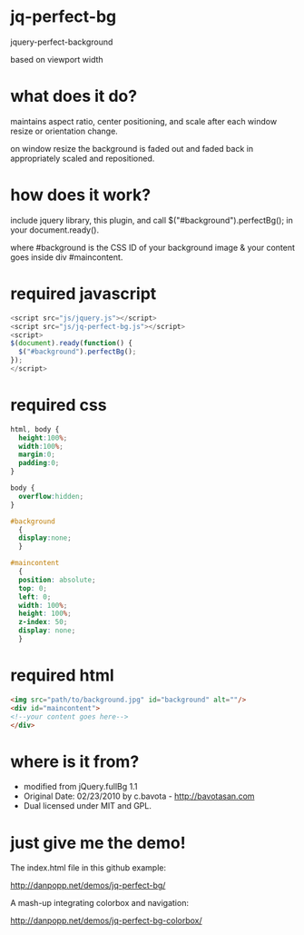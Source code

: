 jq-perfect-bg
=============

jquery-perfect-background

based on viewport width

what does it do?
=============
maintains aspect ratio, center positioning, and scale after each window resize or orientation change.

on window resize the background is faded out and faded back in appropriately scaled and repositioned.


how does it work?
=============
include jquery library, this plugin, and call $("#background").perfectBg(); in your document.ready(). 

where #background is the CSS ID of your background image & your content goes inside div #maincontent.

required javascript
=============
```javascript
<script src="js/jquery.js"></script>
<script src="js/jq-perfect-bg.js"></script>
<script>
$(document).ready(function() {  
  $("#background").perfectBg();
});
</script>
```

required css
=============
```css
html, body {
  height:100%; 
  width:100%; 
  margin:0; 
  padding:0;
}

body {
  overflow:hidden;
}

#background
  {
  display:none;
  }

#maincontent 
  {
  position: absolute;
  top: 0;
  left: 0;
  width: 100%;
  height: 100%;
  z-index: 50;
  display: none;
  }
```

required html
=============
```html
<img src="path/to/background.jpg" id="background" alt=""/>
<div id="maincontent">
<!--your content goes here-->  
</div>
```

where is it from?
=============
* modified from jQuery.fullBg 1.1
* Original Date: 02/23/2010 by c.bavota - http://bavotasan.com
* Dual licensed under MIT and GPL.  

just give me the demo!
=============
The index.html file in this github example:

http://danpopp.net/demos/jq-perfect-bg/

A mash-up integrating colorbox and navigation:

http://danpopp.net/demos/jq-perfect-bg-colorbox/
